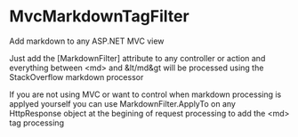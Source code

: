 # MvcMarkdownTagFilter
Add markdown to any ASP.NET MVC view

Just add the [MarkdownFilter] attribute to any controller
or action and everything between &lt;md&gt; and &lt/md&gt
will be processed using the StackOverflow markdown processor

If you are not using MVC or want to control when markdown processing 
is applyed yourself you can use MarkdownFilter.ApplyTo on any HttpResponse object
at the begining of request processing to add the &lt;md&gt; tag processing 
